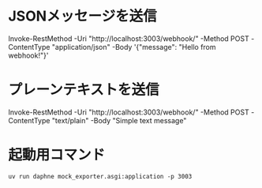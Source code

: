 # JSONメッセージを送信
Invoke-RestMethod -Uri "http://localhost:3003/webhook/" -Method POST -ContentType "application/json" -Body '{"message": "Hello from webhook!"}'

# プレーンテキストを送信
Invoke-RestMethod -Uri "http://localhost:3003/webhook/" -Method POST -ContentType "text/plain" -Body "Simple text message"

# 起動用コマンド
`uv run daphne mock_exporter.asgi:application -p 3003`

